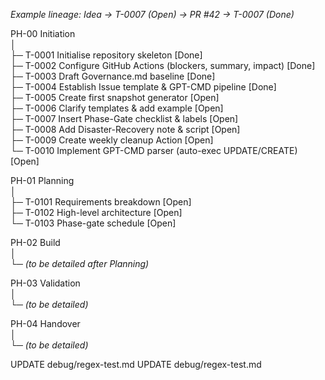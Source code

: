 _Example lineage: Idea → T-0007 (Open) → PR #42 → T-0007 (Done)_

PH-00  Initiation  
│  
├─ T-0001  Initialise repository skeleton [Done]  
├─ T-0002  Configure GitHub Actions (blockers, summary, impact) [Done]  
├─ T-0003  Draft Governance.md baseline [Done]  
├─ T-0004  Establish Issue template & GPT-CMD pipeline [Done]  
├─ T-0005  Create first snapshot generator [Open]  
├─ T-0006  Clarify templates & add example [Open]  
├─ T-0007  Insert Phase-Gate checklist & labels [Open]  
├─ T-0008  Add Disaster-Recovery note & script [Open]  
├─ T-0009  Create weekly cleanup Action [Open]  
└─ T-0010  Implement GPT-CMD parser (auto-exec UPDATE/CREATE) [Open]  

PH-01  Planning  
│  
├─ T-0101  Requirements breakdown [Open]  
├─ T-0102  High-level architecture [Open]  
└─ T-0103  Phase-gate schedule [Open]  

PH-02  Build  
│  
└─ *(to be detailed after Planning)*  

PH-03  Validation  
│  
└─ *(to be detailed)*  

PH-04  Handover  
│  
└─ *(to be detailed)* 

UPDATE debug/regex-test.md
UPDATE debug/regex-test.md
